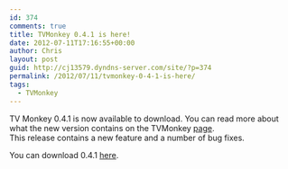 ```yaml
---
id: 374
comments: true
title: TVMonkey 0.4.1 is here!
date: 2012-07-11T17:16:55+00:00
author: Chris
layout: post
guid: http://cj13579.dyndns-server.com/site/?p=374
permalink: /2012/07/11/tvmonkey-0-4-1-is-here/
tags:
  - TVMonkey
---
```

TV Monkey 0.4.1 is now available to download. You can read more about what the new version contains on the TVMonkey [page](http://cj13579.dyndns-server.com/site/?page_id=190). This release contains a new feature and a number of bug fixes.

You can download 0.4.1 [here](http://104.196.105.206/wp-content/uploads/2012/07/tvmonkey-0.4.1.zip).